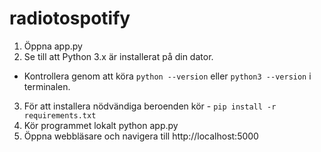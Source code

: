 # radiotospotify
1) Öppna app.py
2) Se till att Python 3.x är installerat på din dator.
 - Kontrollera genom att köra `python --version` eller `python3 --version` i terminalen.
3) För att installera nödvändiga beroenden kör - 
    `pip install -r requirements.txt`
4) Kör programmet lokalt python app.py
5) Öppna webbläsare och navigera till http://localhost:5000
